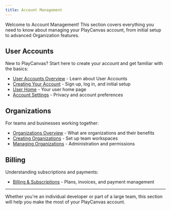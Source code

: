 ```yaml
---
title: Account Management
---
```


Welcome to Account Management! This section covers everything you need to know about managing your PlayCanvas account, from initial setup to advanced Organization features.

## User Accounts

New to PlayCanvas? Start here to create your account and get familiar with the basics:

- [User Accounts Overview](user-accounts/) - Learn about User Accounts
- [Creating Your Account](user-accounts/account-creation.md) - Sign up, log in, and initial setup
- [User Home](user-accounts/user-home.md) - Your user home page
- [Account Settings](user-accounts/settings.md) - Privacy and account preferences

## Organizations

For teams and businesses working together:

- [Organizations Overview](organizations/) - What are organizations and their benefits
- [Creating Organizations](organizations/creating.md) - Set up team workspaces
- [Managing Organizations](organizations/managing.md) - Administration and permissions

## Billing

Understanding subscriptions and payments:

- [Billing & Subscriptions](billing.md) - Plans, invoices, and payment management

---

Whether you're an individual developer or part of a large team, this section will help you make the most of your PlayCanvas account.
